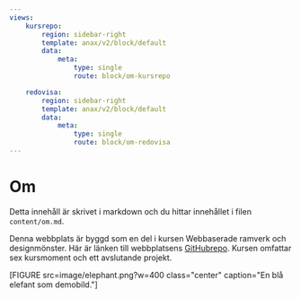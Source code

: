 ```yaml
---
views:
    kursrepo:
        region: sidebar-right
        template: anax/v2/block/default
        data:
            meta:
                type: single
                route: block/om-kursrepo

    redovisa:
        region: sidebar-right
        template: anax/v2/block/default
        data:
            meta:
                type: single
                route: block/om-redovisa
---
```

Om
=========================

Detta innehåll är skrivet i markdown och du hittar innehållet i filen `content/om.md`.

Denna webbplats är byggd som en del i kursen Webbaserade ramverk och designmönster. Här är länken till webbplatsens [GitHubrepo](https://github.com/ahonson/ramverk1).
Kursen omfattar sex kursmoment och ett avslutande projekt.

<!-- 1. ramverk
1. MVC
1. DI
1. modul
1. CI
1. DBdrivna modeller -->

[FIGURE src=image/elephant.png?w=400 class="center" caption="En blå elefant som demobild."]
